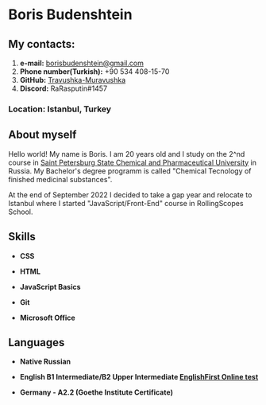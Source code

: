 # Boris Budenshtein


## My contacts:

 1. **e-mail:** borisbudenshtein@gmail.com
 2. **Phone number(Turkish):** +90 534 408-15-70
 3. **GitHub:** [Travushka-Muravushka](https://github.com/Travushka-Muravushka)
 4. **Discord:** RaRasputin#1457


### Location: Istanbul, Turkey


## About myself

Hello world! My name is Boris. I am 20 years old and I study on the 2^nd course in [Saint Petersburg State Chemical and Pharmaceutical University](https://spcpu.ru/english/) in Russia. My Bachelor's degree programm is called "Chemical Tecnology of finished medicinal substances".


At the end of September 2022 I decided to take a gap year and relocate to Istanbul where I started "JavaScript/Front-End" course in RollingScopes School.


 ## Skills


 * __CSS__

 * __HTML__

 * __JavaScript Basics__

 * __Git__

 * __Microsoft Office__


 ## Languages


 * __Native Russian__ 

 * __English B1 Intermediate/B2 Upper Intermediate [EnglishFirst Online test](https://www.efset.org/quick-check/take-test/#set15-190/result)__

 * __Germany - A2.2 (Goethe Institute Certificate)__
